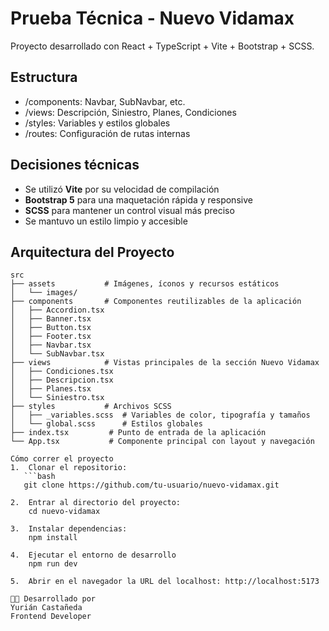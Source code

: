 # Prueba Técnica - Nuevo Vidamax

Proyecto desarrollado con React + TypeScript + Vite + Bootstrap + SCSS.

## Estructura
- /components: Navbar, SubNavbar, etc.
- /views: Descripción, Siniestro, Planes, Condiciones
- /styles: Variables y estilos globales
- /routes: Configuración de rutas internas

## Decisiones técnicas

- Se utilizó **Vite** por su velocidad de compilación
- **Bootstrap 5** para una maquetación rápida y responsive
- **SCSS** para mantener un control visual más preciso
- Se mantuvo un estilo limpio y accesible

## Arquitectura del Proyecto
```plaintext
src
├── assets           # Imágenes, íconos y recursos estáticos
│   └── images/
├── components       # Componentes reutilizables de la aplicación
│   ├── Accordion.tsx
│   ├── Banner.tsx
│   ├── Button.tsx
│   ├── Footer.tsx
│   ├── Navbar.tsx
│   └── SubNavbar.tsx
├── views            # Vistas principales de la sección Nuevo Vidamax
│   ├── Condiciones.tsx
│   ├── Descripcion.tsx
│   ├── Planes.tsx
│   └── Siniestro.tsx
├── styles           # Archivos SCSS
│   ├── _variables.scss  # Variables de color, tipografía y tamaños
│   └── global.scss      # Estilos globales
├── index.tsx         # Punto de entrada de la aplicación
└── App.tsx           # Componente principal con layout y navegación

Cómo correr el proyecto
1.  Clonar el repositorio:
   ```bash
   git clone https://github.com/tu-usuario/nuevo-vidamax.git

2.  Entrar al directorio del proyecto:
    cd nuevo-vidamax

3.	Instalar dependencias:
    npm install

4.  Ejecutar el entorno de desarrollo
    npm run dev

5.	Abrir en el navegador la URL del localhost: http://localhost:5173

👩‍💻 Desarrollado por
Yurián Castañeda
Frontend Developer
